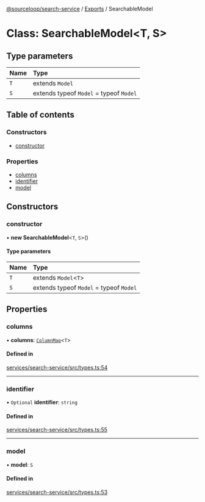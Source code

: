 [@sourceloop/search-service](../README.md) / [Exports](../modules.md) / SearchableModel

# Class: SearchableModel<T, S\>

## Type parameters

| Name | Type |
| :------ | :------ |
| `T` | extends `Model` |
| `S` | extends typeof `Model` = typeof `Model` |

## Table of contents

### Constructors

- [constructor](SearchableModel.md#constructor)

### Properties

- [columns](SearchableModel.md#columns)
- [identifier](SearchableModel.md#identifier)
- [model](SearchableModel.md#model)

## Constructors

### constructor

• **new SearchableModel**<`T`, `S`\>()

#### Type parameters

| Name | Type |
| :------ | :------ |
| `T` | extends `Model`<`T`\> |
| `S` | extends typeof `Model` = typeof `Model` |

## Properties

### columns

• **columns**: [`ColumnMap`](../modules.md#columnmap)<`T`\>

#### Defined in

[services/search-service/src/types.ts:54](https://github.com/sourcefuse/loopback4-microservice-catalog/blob/d35fdb3f0/services/search-service/src/types.ts#L54)

___

### identifier

• `Optional` **identifier**: `string`

#### Defined in

[services/search-service/src/types.ts:55](https://github.com/sourcefuse/loopback4-microservice-catalog/blob/d35fdb3f0/services/search-service/src/types.ts#L55)

___

### model

• **model**: `S`

#### Defined in

[services/search-service/src/types.ts:53](https://github.com/sourcefuse/loopback4-microservice-catalog/blob/d35fdb3f0/services/search-service/src/types.ts#L53)
